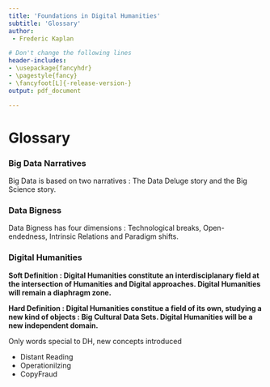 ```yaml
---
title: 'Foundations in Digital Humanities'
subtitle: 'Glossary'
author:
 - Frederic Kaplan

# Don't change the following lines
header-includes:
- \usepackage{fancyhdr}
- \pagestyle{fancy}
- \fancyfoot[L]{-release-version-}
output: pdf_document

---
```


# Glossary

### Big Data Narratives

Big Data is based on two narratives : The Data Deluge story and the Big Science story. 

### Data Bigness

Data Bigness has four dimensions : Technological breaks, Open-endedness, Intrinsic Relations and Paradigm shifts.  

### Digital Humanities 

**Soft Definition : Digital Humanities constitute an interdisciplanary field at the intersection of Humanities and Digital approaches. Digital Humanities will remain a diaphragm zone.** 

**Hard Definition : Digital Humanities constitue a field of its own, studying a new kind of objects : Big Cultural Data Sets. Digital Humanities will be a new independent domain.** 



Only words special to DH, new concepts introduced

- Distant Reading
- Operationilzing
- CopyFraud



